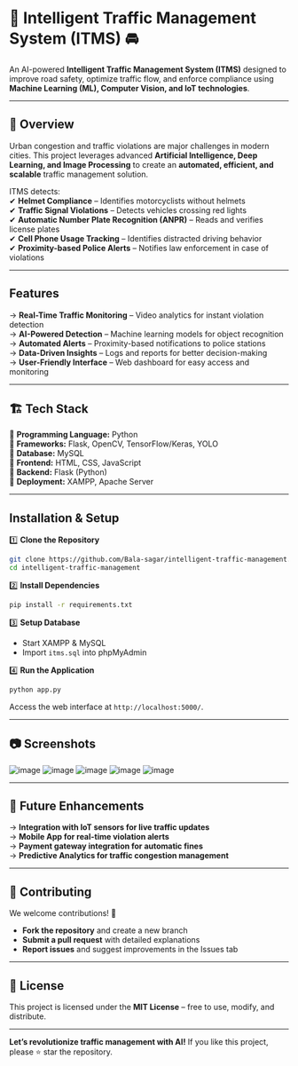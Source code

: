 # 🚦 Intelligent Traffic Management System (ITMS) 🚘  

An AI-powered **Intelligent Traffic Management System (ITMS)** designed to improve road safety, optimize traffic flow, and enforce compliance using **Machine Learning (ML), Computer Vision, and IoT technologies**.  

---

## 📌 Overview  
Urban congestion and traffic violations are major challenges in modern cities. This project leverages advanced **Artificial Intelligence, Deep Learning, and Image Processing** to create an **automated, efficient, and scalable** traffic management solution.  

ITMS detects:  
✔ **Helmet Compliance** – Identifies motorcyclists without helmets  
✔ **Traffic Signal Violations** – Detects vehicles crossing red lights  
✔ **Automatic Number Plate Recognition (ANPR)** – Reads and verifies license plates  
✔ **Cell Phone Usage Tracking** – Identifies distracted driving behavior  
✔ **Proximity-based Police Alerts** – Notifies law enforcement in case of violations  

---

##  Features  
-> **Real-Time Traffic Monitoring** – Video analytics for instant violation detection  
-> **AI-Powered Detection** – Machine learning models for object recognition  
-> **Automated Alerts** – Proximity-based notifications to police stations  
-> **Data-Driven Insights** – Logs and reports for better decision-making  
-> **User-Friendly Interface** – Web dashboard for easy access and monitoring  

---

## 🏗 Tech Stack  
🔹 **Programming Language:** Python  
🔹 **Frameworks:** Flask, OpenCV, TensorFlow/Keras, YOLO  
🔹 **Database:** MySQL  
🔹 **Frontend:** HTML, CSS, JavaScript  
🔹 **Backend:** Flask (Python)  
🔹 **Deployment:** XAMPP, Apache Server  

---



##  Installation & Setup  

1️⃣ **Clone the Repository**  
   ```sh
   git clone https://github.com/Bala-sagar/intelligent-traffic-management.git
   cd intelligent-traffic-management
   ```

2️⃣ **Install Dependencies**  
   ```sh
   pip install -r requirements.txt
   ```

3️⃣ **Setup Database**  
   - Start XAMPP & MySQL  
   - Import `itms.sql` into phpMyAdmin  

4️⃣ **Run the Application**  
   ```sh
   python app.py
   ```
   Access the web interface at `http://localhost:5000/`.  

---

## 📷 Screenshots  
![image](https://github.com/user-attachments/assets/f0aca59e-4a7f-480f-9bde-49a7b2059d7e)
![image](https://github.com/user-attachments/assets/18d14603-157c-4cd8-a6a9-77c426b16976)
![image](https://github.com/user-attachments/assets/a5313afa-a5d3-4fac-8825-b14ee5da91aa)
![image](https://github.com/user-attachments/assets/1f9a5278-441b-4886-8baa-fc6b421967ce)
![image](https://github.com/user-attachments/assets/d227bce2-7a4a-4493-8c6a-80b0b92cb68e)



---

## 🔮 Future Enhancements  
-> **Integration with IoT sensors for live traffic updates**  
-> **Mobile App for real-time violation alerts**  
-> **Payment gateway integration for automatic fines**  
-> **Predictive Analytics for traffic congestion management**  

---

## 🤝 Contributing  
We welcome contributions! 🚀  
- **Fork the repository** and create a new branch  
- **Submit a pull request** with detailed explanations  
- **Report issues** and suggest improvements in the Issues tab  

---

## 📜 License  
This project is licensed under the **MIT License** – free to use, modify, and distribute.  

---

 **Let’s revolutionize traffic management with AI!** If you like this project, please ⭐ star the repository. 
